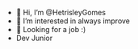 - 👋 Hi, I’m @HetrisleyGomes
- 👀 I’m interested in always improve
- 👀 Looking for a job :)
- Dev Junior


<!---
HetrisleyGomes/HetrisleyGomes is a ✨ special ✨ repository because its `README.md` (this file) appears on your GitHub profile.
You can click the Preview link to take a look at your changes.
--->
